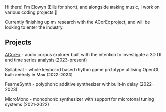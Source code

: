 Hi there! I'm Elowyn (Ellie for short), and alongside making music, I work on various coding projects 🙂

Currently finishing up my research with the ACorEx project, and will be looking to enter the industry.

## Projects
[ACorEx](https://github.com/fearn-e/acorex) - audio corpus explorer built with the intention to investigate a 3D UI and time series analysis (2023-present)

Syllabeat - whole keyboard based rhythm game prototype utilising OpenGL built entirely in Max (2022-2023)

FearneSynth - polyphonic additive synthesizer with built-in delay (2022-2023)

MicroMono - monophonic synthesizer with support for microtonal tuning systems (2021-2022)
